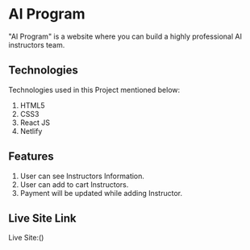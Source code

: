 # AI Program
 "AI Program" is a website where you can build a highly professional  AI instructors team.

## Technologies

Technologies used in this Project mentioned below:

1. HTML5
2. CSS3
3. React JS
4. Netlify

## Features
1. User can see Instructors Information.
2. User can add to cart Instructors.
3. Payment will be updated while adding Instructor.

## Live Site Link

Live Site:()
